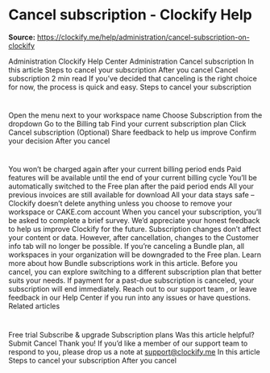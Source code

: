 # Cancel subscription - Clockify Help

**Source:** https://clockify.me/help/administration/cancel-subscription-on-clockify

Administration
Clockify Help Center
Administration
Cancel subscription
In this article
Steps to cancel your subscription
After you cancel
Cancel subscription
2 min read
If you’ve decided that canceling is the right choice for now, the process is quick and easy.
Steps to cancel your subscription
#
Open the menu next to your workspace name
Choose
Subscription
from the dropdown
Go to the
Billing
tab
Find your current subscription plan
Click
Cancel subscription
(Optional) Share feedback to help us improve
Confirm your decision
After you cancel
#
You won’t be charged again after your current billing period ends
Paid features will be available until the end of your current billing cycle
You’ll be automatically switched to the
Free plan
after the paid period ends
All your previous invoices are still available for download
All your data stays safe – Clockify doesn’t delete anything unless you choose to remove your workspace or
CAKE.com account
When you cancel your subscription, you’ll be asked to complete a brief survey. We’d appreciate your honest feedback to help us improve Clockify for the future.
Subscription changes don’t affect your content or data. However, after cancellation, changes to the
Customer info
tab will no longer be possible.
If you’re canceling a Bundle plan, all workspaces in your organization will be downgraded to the Free plan. Learn more about how Bundle subscriptions work in
this
article.
Before you cancel, you can explore switching to a different
subscription plan
that better suits your needs.
If payment for a past-due subscription is canceled, your subscription will end immediately.
Reach out to our
support team
, or leave feedback in our Help Center if you run into any issues or have questions.
Related articles
#
Free trial
Subscribe & upgrade
Subscription plans
Was this article helpful?
Submit
Cancel
Thank you! If you’d like a member of our support team to respond to you, please drop us a note at support@clockify.me
In this article
Steps to cancel your subscription
After you cancel